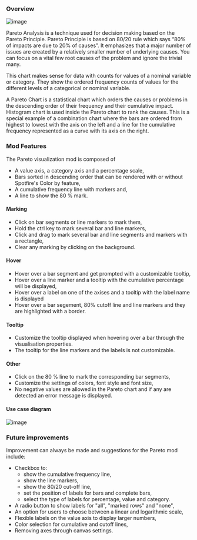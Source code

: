 ### Overview

![image](https://user-images.githubusercontent.com/63287104/207910420-838af974-857d-4ec9-b4ff-876d4c8810b9.png)

Pareto Analysis is a technique used for decision making based on the Pareto Principle. Pareto Principle is based on 80/20 rule which says “80% of impacts are due to 20% of causes”. It emphasizes that a major number of issues are created by a relatively smaller number of underlying causes. You can focus on a vital few root causes of the problem and ignore the trivial many.

This chart makes sense for data with counts for values of a nominal variable or category. They show the ordered frequency counts of values for the different levels of a categorical or nominal variable.

A Pareto Chart is a statistical chart which orders the causes or problems in the descending order of their frequency and their cumulative impact. Histogram chart is used inside the Pareto chart to rank the causes.
This is a special example of a combination chart where the bars are ordered from highest to lowest with the axis on the left and a line for the cumulative frequency represented as a curve with its axis on the right.

### Mod Features

The Pareto visualization mod is composed of

-   A value axis, a category axis and a percentage scale,
-   Bars sorted in descending order that can be rendered with or without Spotfire's Color by feature,
-   A cumulative frequency line with markers and,
-   A line to show the 80 % mark.

#### Marking

-   Click on bar segments or line markers to mark them,
-   Hold the ctrl key to mark several bar and line markers,
-   Click and drag to mark several bar and line segments and markers with a rectangle,
-   Clear any marking by clicking on the background.

#### Hover

-   Hover over a bar segment and get prompted with a customizable tooltip,
-   Hover over a line marker and a tooltip with the cumulative percentage will be displayed,
-   Hover over a label on one of the axises and a tooltip with the label name is displayed
-   Hover over a bar segement, 80% cutoff line and line markers and they are highlighted with a border.

#### Tooltip

-   Customize the tooltip displayed when hovering over a bar through the visualisation properties.
-   The tooltip for the line markers and the labels is not customizable.

#### Other

-   Click on the 80 % line to mark the corresponding bar segments,
-   Customize the settings of colors, font style and font size,
-   No negative values are allowed in the Pareto chart and if any are detected an error message is displayed.

#### Use case diagram

![image](/diagrams/use-case-diagram.png)

### Future improvements

Improvement can always be made and suggestions for the Pareto mod include:

-   Checkbox to:
    -   show the cumulative frequency line,
    -   show the line markers,
    -   show the 80/20 cut-off line,
    -   set the position of labels for bars and complete bars,
    -   select the type of labels for percentage, value and category.
-   A radio button to show labels for "all", "marked rows" and "none",
-   An option for users to choose between a linear and logarithmic scale,
-   Flexible labels on the value axis to display larger numbers,
-   Color selection for cumulative and cutoff lines,
-   Removing axes through canvas settings.
